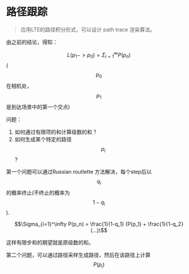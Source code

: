 # 路径跟踪

> 应用LTE的路径积分形式，可以设计 path trace 渲染算法。

由之前的结论，得知：

$$L(p_1 -> p_0) = \Sigma_{i=1}^\infty P(p_n)$$
($$p_0$$在相机处，$$p_1$$是到达场景中的第一个交点)

问题：

1. 如何通过有限项的和计算级数的和？
2. 如何生成某个特定的路径$$p_i$$?

第一个问题可以通过Russian routlette 方法解决，每个step后以$$q_i$$的概率终止(不终止的概率为$$1-q_i$$).

$$\Sigma_{i=1}^\infty P(p_n) = \frac{1}{1-q_1} (P(p_1) + \frac{1}{1-q_2} (...))$$

这样有限步和的期望就是原级数的和。


第二个问题，可以通过路径采样生成路径，然后在该路径上计算$$P(p_i)$$

